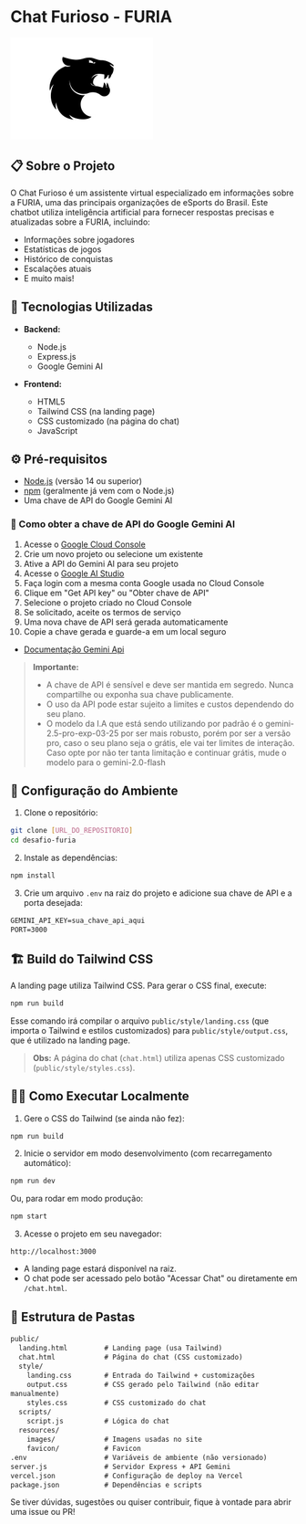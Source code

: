 # Chat Furioso - FURIA

![FURIA Logo](public/resources/images/furia_small.png)

## 📋 Sobre o Projeto

O Chat Furioso é um assistente virtual especializado em informações sobre a FURIA, uma das principais organizações de eSports do Brasil. Este chatbot utiliza inteligência artificial para fornecer respostas precisas e atualizadas sobre a FURIA, incluindo:

- Informações sobre jogadores
- Estatísticas de jogos
- Histórico de conquistas
- Escalações atuais
- E muito mais!

## 🚀 Tecnologias Utilizadas

- **Backend:**

  - Node.js
  - Express.js
  - Google Gemini AI

- **Frontend:**
  - HTML5
  - Tailwind CSS (na landing page)
  - CSS customizado (na página do chat)
  - JavaScript

## ⚙️ Pré-requisitos

- [Node.js](https://nodejs.org/) (versão 14 ou superior)
- [npm](https://www.npmjs.com/) (geralmente já vem com o Node.js)
- Uma chave de API do Google Gemini AI

### 🔑 Como obter a chave de API do Google Gemini AI

1. Acesse o [Google Cloud Console](https://console.cloud.google.com/)
2. Crie um novo projeto ou selecione um existente
3. Ative a API do Gemini AI para seu projeto
4. Acesse o [Google AI Studio](https://makersuite.google.com/app/apikey)
5. Faça login com a mesma conta Google usada no Cloud Console
6. Clique em "Get API key" ou "Obter chave de API"
7. Selecione o projeto criado no Cloud Console
8. Se solicitado, aceite os termos de serviço
9. Uma nova chave de API será gerada automaticamente
10. Copie a chave gerada e guarde-a em um local seguro

- [Documentação Gemini Api](https://ai.google.dev/gemini-api/docs/quickstart?hl=pt-br&lang=node)

> **Importante:**
>
> - A chave de API é sensível e deve ser mantida em segredo. Nunca compartilhe ou exponha sua chave publicamente.
> - O uso da API pode estar sujeito a limites e custos dependendo do seu plano.
> - O modelo da I.A que está sendo utilizando por padrão é o gemini-2.5-pro-exp-03-25 por ser mais robusto, porém por ser a versão pro, caso o seu plano seja o grátis, ele vai ter limites de interação. Caso opte por não ter tanta limitação e continuar grátis, mude o modelo para o gemini-2.0-flash

## 🔑 Configuração do Ambiente

1. Clone o repositório:

```bash
git clone [URL_DO_REPOSITORIO]
cd desafio-furia
```

2. Instale as dependências:

```bash
npm install
```

3. Crie um arquivo `.env` na raiz do projeto e adicione sua chave de API e a porta desejada:

```env
GEMINI_API_KEY=sua_chave_api_aqui
PORT=3000
```

## 🏗️ Build do Tailwind CSS

A landing page utiliza Tailwind CSS. Para gerar o CSS final, execute:

```bash
npm run build
```

Esse comando irá compilar o arquivo `public/style/landing.css` (que importa o Tailwind e estilos customizados) para `public/style/output.css`, que é utilizado na landing page.

> **Obs:** A página do chat (`chat.html`) utiliza apenas CSS customizado (`public/style/styles.css`).

## 🏃‍♂️ Como Executar Localmente

1. Gere o CSS do Tailwind (se ainda não fez):

```bash
npm run build
```

2. Inicie o servidor em modo desenvolvimento (com recarregamento automático):

```bash
npm run dev
```

Ou, para rodar em modo produção:

```bash
npm start
```

3. Acesse o projeto em seu navegador:

```
http://localhost:3000
```

- A landing page estará disponível na raiz.
- O chat pode ser acessado pelo botão "Acessar Chat" ou diretamente em `/chat.html`.


## 📂 Estrutura de Pastas

```
public/
  landing.html         # Landing page (usa Tailwind)
  chat.html            # Página do chat (CSS customizado)
  style/
    landing.css        # Entrada do Tailwind + customizações
    output.css         # CSS gerado pelo Tailwind (não editar manualmente)
    styles.css         # CSS customizado do chat
  scripts/
    script.js          # Lógica do chat
  resources/
    images/            # Imagens usadas no site
    favicon/           # Favicon
.env                   # Variáveis de ambiente (não versionado)
server.js              # Servidor Express + API Gemini
vercel.json            # Configuração de deploy na Vercel
package.json           # Dependências e scripts
```
Se tiver dúvidas, sugestões ou quiser contribuir, fique à vontade para abrir uma issue ou PR!
